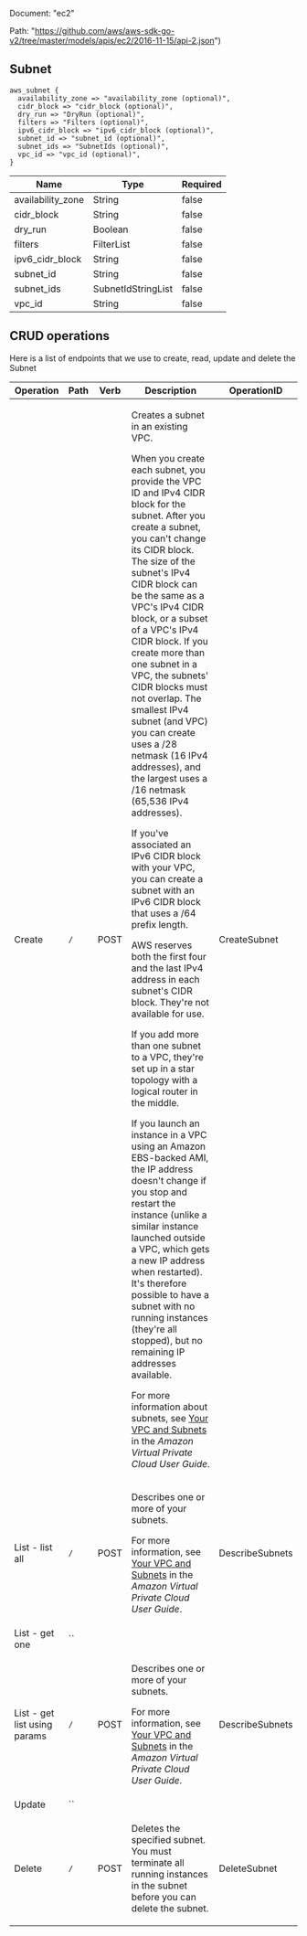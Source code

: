 Document: "ec2"


Path: "https://github.com/aws/aws-sdk-go-v2/tree/master/models/apis/ec2/2016-11-15/api-2.json")

## Subnet



```puppet
aws_subnet {
  availability_zone => "availability_zone (optional)",
  cidr_block => "cidr_block (optional)",
  dry_run => "DryRun (optional)",
  filters => "Filters (optional)",
  ipv6_cidr_block => "ipv6_cidr_block (optional)",
  subnet_id => "subnet_id (optional)",
  subnet_ids => "SubnetIds (optional)",
  vpc_id => "vpc_id (optional)",
}
```

| Name        | Type           | Required       |
| ------------- | ------------- | ------------- |
|availability_zone | String | false |
|cidr_block | String | false |
|dry_run | Boolean | false |
|filters | FilterList | false |
|ipv6_cidr_block | String | false |
|subnet_id | String | false |
|subnet_ids | SubnetIdStringList | false |
|vpc_id | String | false |



## CRUD operations

Here is a list of endpoints that we use to create, read, update and delete the Subnet

| Operation | Path | Verb | Description | OperationID |
| ------------- | ------------- | ------------- | ------------- | ------------- |
|Create|`/`|POST|<p>Creates a subnet in an existing VPC.</p> <p>When you create each subnet, you provide the VPC ID and IPv4 CIDR block for the subnet. After you create a subnet, you can't change its CIDR block. The size of the subnet's IPv4 CIDR block can be the same as a VPC's IPv4 CIDR block, or a subset of a VPC's IPv4 CIDR block. If you create more than one subnet in a VPC, the subnets' CIDR blocks must not overlap. The smallest IPv4 subnet (and VPC) you can create uses a /28 netmask (16 IPv4 addresses), and the largest uses a /16 netmask (65,536 IPv4 addresses).</p> <p>If you've associated an IPv6 CIDR block with your VPC, you can create a subnet with an IPv6 CIDR block that uses a /64 prefix length. </p> <important> <p>AWS reserves both the first four and the last IPv4 address in each subnet's CIDR block. They're not available for use.</p> </important> <p>If you add more than one subnet to a VPC, they're set up in a star topology with a logical router in the middle.</p> <p>If you launch an instance in a VPC using an Amazon EBS-backed AMI, the IP address doesn't change if you stop and restart the instance (unlike a similar instance launched outside a VPC, which gets a new IP address when restarted). It's therefore possible to have a subnet with no running instances (they're all stopped), but no remaining IP addresses available.</p> <p>For more information about subnets, see <a href="http://docs.aws.amazon.com/AmazonVPC/latest/UserGuide/VPC_Subnets.html">Your VPC and Subnets</a> in the <i>Amazon Virtual Private Cloud User Guide</i>.</p>|CreateSubnet|
|List - list all|`/`|POST|<p>Describes one or more of your subnets.</p> <p>For more information, see <a href="http://docs.aws.amazon.com/AmazonVPC/latest/UserGuide/VPC_Subnets.html">Your VPC and Subnets</a> in the <i>Amazon Virtual Private Cloud User Guide</i>.</p>|DescribeSubnets|
|List - get one|``||||
|List - get list using params|`/`|POST|<p>Describes one or more of your subnets.</p> <p>For more information, see <a href="http://docs.aws.amazon.com/AmazonVPC/latest/UserGuide/VPC_Subnets.html">Your VPC and Subnets</a> in the <i>Amazon Virtual Private Cloud User Guide</i>.</p>|DescribeSubnets|
|Update|``||||
|Delete|`/`|POST|<p>Deletes the specified subnet. You must terminate all running instances in the subnet before you can delete the subnet.</p>|DeleteSubnet|
